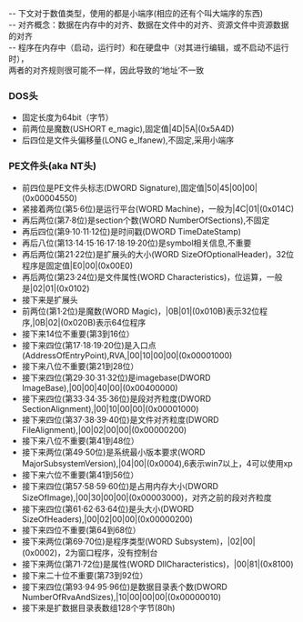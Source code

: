 -- 下文对于数值类型，使用的都是小端序(相应的还有个叫大端序的东西)<br>
-- 对齐概念：数据在内存中的对齐、数据在文件中的对齐、资源文件中资源数据的对齐 <br>
-- 程序在内存中（启动，运行时）和在硬盘中（对其进行编辑，或不启动不运行时），<br>
两者的对齐规则很可能不一样，因此导致的‘地址’不一致<br>

### DOS头
* 固定长度为64bit（字节）
* 前两位是魔数(USHORT e_magic),固定值|4D|5A|(0x5A4D)
* 后四位是文件头偏移量(LONG e_lfanew),不固定,采用小端序

### PE文件头(aka NT头)
* 前四位是PE文件头标志(DWORD Signature),固定值|50|45|00|00|(0x00004550)
* 紧接着两位(第5·6位)是运行平台(WORD Machine)，一般为|4C|01|(0x014C)
* 再后两位(第7·8位)是section个数(WORD NumberOfSections),不固定
* 再后四位(第9·10·11·12位)是时间戳(DWORD TimeDateStamp)
* 再后八位(第13·14·15·16·17·18·19·20位)是symbol相关信息,不重要
* 再后两位(第21·22位)是扩展头的大小(WORD SizeOfOptionalHeader)，32位程序是固定值|E0|00|(0x00E0)
* 再后两位(第23·24位)是文件属性(WORD Characteristics)，位运算，一般是|02|01|(0x0102)
* 接下来是扩展头
* 前两位(第1·2位)是魔数(WORD Magic)，|0B|01|(0x010B)表示32位程序,|0B|02|(0x020B)表示64位程序
* 接下来14位不重要(第3到16位）
* 接下来四位(第17·18·19·20位)是入口点(AddressOfEntryPoint),RVA,|00|10|00|00|(0x00001000)
* 接下来八位不重要(第21到28位）
* 接下来四位(第29·30·31·32位)是imagebase(DWORD ImageBase),|00|00|40|00|(0x00400000)
* 接下来四位(第33·34·35·36位)是段对齐粒度(DWORD SectionAlignment),|00|10|00|00|(0x00001000)
* 接下来四位(第37·38·39·40位)是文件对齐粒度(DWORD FileAlignment),|00|02|00|00|(0x00000200)
* 接下来八位不重要(第41到48位）
* 接下来两位(第49·50位)是系统最小版本要求(WORD MajorSubsystemVersion),|04|00|(0x0004),6表示win7以上，4可以使用xp
* 接下来六位不重要(第41到56位）
* 接下来四位(第57·58·59·60位)是占用内存大小(DWORD SizeOfImage),|00|30|00|00|(0x00003000)，对齐之前的段对齐粒度
* 接下来四位(第61·62·63·64位)是头大小(DWORD SizeOfHeaders),|00|02|00|00|(0x00000200)
* 接下来四位不重要(第64到68位）
* 接下来两位(第69·70位)是程序类型(WORD Subsystem)，|02|00|(0x0002)，2为窗口程序，没有控制台
* 接下来两位(第71·72位)是属性(WORD DllCharacteristics)，|00|81|(0x8100)
* 接下来二十位不重要(第73到92位）
* 接下来四位(第93·94·95·96位)是数据目录表个数(DWORD NumberOfRvaAndSizes),|10|00|00|00|(0x00000010)
* 接下来是扩数据目录表数组128个字节(80h)

